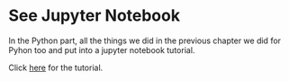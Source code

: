 # See Jupyter Notebook

In the Python part, all the things we did in the previous chapter we did for Pyhon too and put into a jupyter notebook tutorial.

Click [here](Newton_Raphson.ipynb) for the tutorial.
